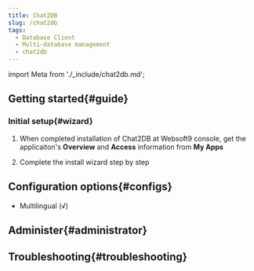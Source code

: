 ```yaml
---
title: Chat2DB
slug: /chat2db
tags:
  - Database Client
  - Multi-database management
  - chat2db
---
```


import Meta from './_include/chat2db.md';

<Meta name="meta" />

## Getting started{#guide}

### Initial setup{#wizard}

1. When completed installation of Chat2DB at Websoft9 console, get the applicaiton's **Overview** and **Access** information from **My Apps**  

2. Complete the install wizard step by step

## Configuration options{#configs}

- Multilingual (√)

## Administer{#administrator}

## Troubleshooting{#troubleshooting}